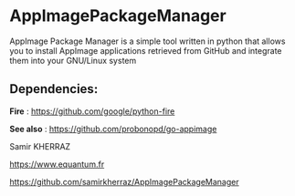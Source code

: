 # AppImagePackageManager

AppImage Package Manager is a simple tool written in python  that allows you to install AppImage applications retrieved from GitHub and integrate them into your GNU/Linux system 

## Dependencies:
**Fire** : https://github.com/google/python-fire

**See also** : https://github.com/probonopd/go-appimage

Samir KHERRAZ

https://www.equantum.fr

https://github.com/samirkherraz/AppImagePackageManager
